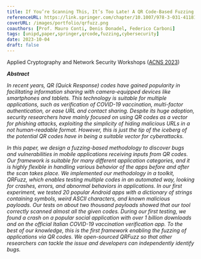 ```yaml
---
title: If You’re Scanning This, It’s Too Late! A QR Code-Based Fuzzing Methodology to Identify Input Vulnerabilities in Mobile Apps
referenceURL: https://link.springer.com/chapter/10.1007/978-3-031-41181-6_30
coverURL: /images/portfolio/qrfuzz.png
coauthors: [Prof. Mauro Conti, Denis Donadel, Federico Carboni]
tags: [unipd,paper,springer,qrcode,fuzzing,cybersecurity]
date: 2023-10-04
draft: false
---
```


Applied Cryptography and Network Security Workshops ([ACNS 2023](https://sulab-sever.u-aizu.ac.jp/ACNS2023/papers.html))

***Abstract***

*In recent years, QR (Quick Response) codes have gained popularity in facilitating information sharing with camera-equipped devices like smartphones and tablets. This technology is suitable for multiple applications, such as verification of COVID-19 vaccination, multi-factor authentication, or ease URL and contact sharing. Despite its huge adoption, security researchers have mainly focused on using QR codes as a vector for phishing attacks, exploiting the simplicity of hiding malicious URLs in a not human-readable format. However, this is just the tip of the iceberg of the potential QR codes have in being a suitable vector for cyberattacks.*

*In this paper, we design a fuzzing-based methodology to discover bugs and vulnerabilities in mobile applications receiving inputs from QR codes. Our framework is suitable for many different application categories, and it is highly flexible in handling various behavior of the apps before and after the scan takes place. We implemented our methodology in a toolkit, QRFuzz, which enables testing multiple codes in an automated way, looking for crashes, errors, and abnormal behaviors in applications. In our first experiment, we tested 20 popular Android apps with a dictionary of strings containing symbols, weird ASCII characters, and known malicious payloads. Our tests on about two thousand payloads showed that our tool correctly scanned almost all the given codes. During our first testing, we found a crash on a popular social application with over 1 billion downloads and on the official Italian COVID-19 vaccination verification app. To the best of our knowledge, this is the first framework enabling the fuzzing of applications via QR codes. We open-sourced QRFuzz so that other researchers can tackle the issue and developers can independently identify bugs.*